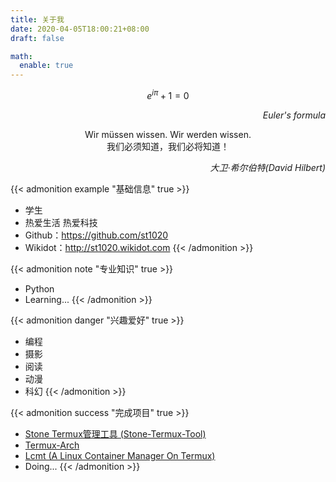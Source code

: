 ```yaml
---
title: 关于我
date: 2020-04-05T18:00:21+08:00
draft: false

math:
  enable: true
---
```


$$ e^{i \pi}+1=0 $$

<p style="text-align:right; font-style:italic;">Euler's formula</p>
<center>Wir müssen wissen. Wir werden wissen.</center>
<center>我们必须知道，我们必将知道！</center>
<p style="text-align:right; font-style:italic;">大卫·希尔伯特(David Hilbert)</p>

{{< admonition example "基础信息" true >}}
- 学生
- 热爱生活 热爱科技
- Github：<https://github.com/st1020>
- Wikidot：<http://st1020.wikidot.com>
{{< /admonition >}}

{{< admonition note "专业知识" true >}}
- Python
- Learning...
{{< /admonition >}}

{{< admonition danger "兴趣爱好" true >}}
- 编程
- 摄影
- 阅读
- 动漫
- 科幻
{{< /admonition >}}

{{< admonition success "完成项目" true >}}
- [Stone Termux管理工具 (Stone-Termux-Tool)](https://github.com/st1020/Stone-Termux-Tool)
- [Termux-Arch](https://github.com/st1020/Termux-Arch)
- [Lcmt (A Linux Container Manager On Termux)](https://github.com/st1020/Lcmt)
- Doing...
{{< /admonition >}}